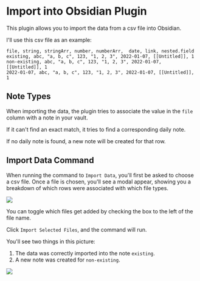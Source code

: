 # Import into Obsidian Plugin

This plugin allows you to import the data from a csv file into Obsidian.

I'll use this csv file as an example:

```csv
file, string, stringArr, number, numberArr,  date, link, nested.field
existing, abc, "a, b, c", 123, "1, 2, 3", 2022-01-07, [[Untitled]], 1
non-existing, abc, "a, b, c", 123, "1, 2, 3", 2022-01-07, [[Untitled]], 1
2022-01-07, abc, "a, b, c", 123, "1, 2, 3", 2022-01-07, [[Untitled]], 1
```

## Note Types

When importing the data, the plugin tries to associate the value in the `file` column with a note in your vault.

If it can't find an exact match, it tries to find a corresponding daily note.

If no daily note is found, a new note will be created for that row.

## Import Data Command

When running the command to `Import Data`, you'll first be asked to choose a csv file.
Once a file is chosen, you'll see a modal appear, showing you a breakdown of which rows were associated with which file types.

![](https://imgur.com/jYIcHbf.png)

You can toggle which files get added by checking the box to the left of the file name.

Click `Import Selected Files`, and the command will run.

You'll see two things in this picture:

1. The data was correctly imported into the note `existing`.
2. A new note was created for `non-existing`.

![](https://imgur.com/HqHI4Tm.png)
